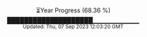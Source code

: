 <p align="center">
⏳Year Progress (68.36 %) <br>
████████████████████▁▁▁▁▁▁▁▁▁▁ <br>
<sub>Updated: Thu, 07 Sep 2023 12:03:20 GMT</sub>
</p>

